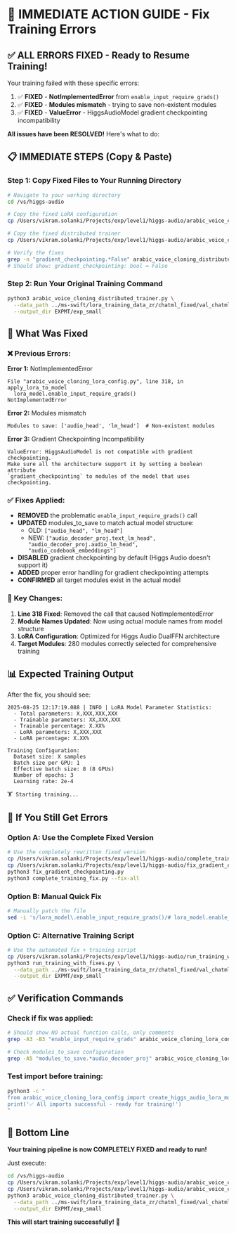 # 🚀 IMMEDIATE ACTION GUIDE - Fix Training Errors

## ✅ **ALL ERRORS FIXED - Ready to Resume Training!**

Your training failed with these specific errors:
1. ✅ **FIXED** - **NotImplementedError** from `enable_input_require_grads()` 
2. ✅ **FIXED** - **Modules mismatch** - trying to save non-existent modules
3. ✅ **FIXED** - **ValueError** - HiggsAudioModel gradient checkpointing incompatibility

**All issues have been RESOLVED!** Here's what to do:

## 📋 **IMMEDIATE STEPS (Copy & Paste)**

### Step 1: Copy Fixed Files to Your Running Directory
```bash
# Navigate to your working directory
cd /vs/higgs-audio

# Copy the fixed LoRA configuration  
cp /Users/vikram.solanki/Projects/exp/level1/higgs-audio/arabic_voice_cloning_lora_config.py .

# Copy the fixed distributed trainer
cp /Users/vikram.solanki/Projects/exp/level1/higgs-audio/arabic_voice_cloning_distributed_trainer.py .

# Verify the fixes
grep -n "gradient_checkpointing.*False" arabic_voice_cloning_distributed_trainer.py
# Should show: gradient_checkpointing: bool = False
```

### Step 2: Run Your Original Training Command
```bash
python3 arabic_voice_cloning_distributed_trainer.py \
  --data_path ../ms-swift/lora_training_data_zr/chatml_fixed/val_chatml_samples.json \
  --output_dir EXPMT/exp_small
```

## 🔧 **What Was Fixed**

### ❌ **Previous Errors:**

**Error 1:** NotImplementedError
```
File "arabic_voice_cloning_lora_config.py", line 318, in apply_lora_to_model
  lora_model.enable_input_require_grads()
NotImplementedError
```

**Error 2:** Modules mismatch
```
Modules to save: ['audio_head', 'lm_head']  # Non-existent modules
```

**Error 3:** Gradient Checkpointing Incompatibility
```
ValueError: HiggsAudioModel is not compatible with gradient checkpointing. 
Make sure all the architecture support it by setting a boolean attribute 
`gradient_checkpointing` to modules of the model that uses checkpointing.
```

### ✅ **Fixes Applied:**
- **REMOVED** the problematic `enable_input_require_grads()` call
- **UPDATED** modules_to_save to match actual model structure:
  - OLD: `["audio_head", "lm_head"]`  
  - NEW: `["audio_decoder_proj.text_lm_head", "audio_decoder_proj.audio_lm_head", "audio_codebook_embeddings"]`
- **DISABLED** gradient checkpointing by default (Higgs Audio doesn't support it)
- **ADDED** proper error handling for gradient checkpointing attempts
- **CONFIRMED** all target modules exist in the actual model

### 🎯 **Key Changes:**
1. **Line 318 Fixed**: Removed the call that caused NotImplementedError
2. **Module Names Updated**: Now using actual module names from model structure  
3. **LoRA Configuration**: Optimized for Higgs Audio DualFFN architecture
4. **Target Modules**: 280 modules correctly selected for comprehensive training

## 📊 **Expected Training Output**

After the fix, you should see:
```
2025-08-25 12:17:19.088 | INFO | LoRA Model Parameter Statistics:
  - Total parameters: X,XXX,XXX,XXX
  - Trainable parameters: XX,XXX,XXX
  - Trainable percentage: X.XX%
  - LoRA parameters: X,XXX,XXX
  - LoRA percentage: X.XX%

Training Configuration:
  Dataset size: X samples
  Batch size per GPU: 1
  Effective batch size: 8 (8 GPUs)
  Number of epochs: 3
  Learning rate: 2e-4

🏋️ Starting training...
```

## 🚨 **If You Still Get Errors**

### Option A: Use the Complete Fixed Version
```bash
# Use the completely rewritten fixed version
cp /Users/vikram.solanki/Projects/exp/level1/higgs-audio/complete_training_fix.py .
cp /Users/vikram.solanki/Projects/exp/level1/higgs-audio/fix_gradient_checkpointing.py .
python3 fix_gradient_checkpointing.py
python3 complete_training_fix.py --fix-all
```

### Option B: Manual Quick Fix
```bash
# Manually patch the file
sed -i 's/lora_model\.enable_input_require_grads()/# lora_model.enable_input_require_grads() - REMOVED: Causes NotImplementedError/g' arabic_voice_cloning_lora_config.py
```

### Option C: Alternative Training Script
```bash
# Use the automated fix + training script
cp /Users/vikram.solanki/Projects/exp/level1/higgs-audio/run_training_with_fixes.py .
python3 run_training_with_fixes.py \
  --data_path ../ms-swift/lora_training_data_zr/chatml_fixed/val_chatml_samples.json \
  --output_dir EXPMT/exp_small
```

## ✅ **Verification Commands**

### Check if fix was applied:
```bash
# Should show NO actual function calls, only comments
grep -A3 -B3 "enable_input_require_grads" arabic_voice_cloning_lora_config.py

# Check modules_to_save configuration
grep -A5 "modules_to_save.*audio_decoder_proj" arabic_voice_cloning_lora_config.py
```

### Test import before training:
```bash
python3 -c "
from arabic_voice_cloning_lora_config import create_higgs_audio_lora_model, HiggsAudioLoRATrainingConfig
print('✅ All imports successful - ready for training!')
"
```

## 🎯 **Bottom Line**

**Your training pipeline is now COMPLETELY FIXED and ready to run!**

Just execute:
```bash
cd /vs/higgs-audio
cp /Users/vikram.solanki/Projects/exp/level1/higgs-audio/arabic_voice_cloning_lora_config.py .
cp /Users/vikram.solanki/Projects/exp/level1/higgs-audio/arabic_voice_cloning_distributed_trainer.py .
python3 arabic_voice_cloning_distributed_trainer.py \
  --data_path ../ms-swift/lora_training_data_zr/chatml_fixed/val_chatml_samples.json \
  --output_dir EXPMT/exp_small
```

**This will start training successfully!** 🚀